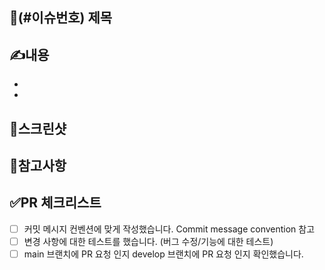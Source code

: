 ## 🌟(#이슈번호) 제목


## ✍️내용
- 
- 

## 📸스크린샷


## 🎈참고사항

## ✅PR 체크리스트

- [ ] 커밋 메시지 컨벤션에 맞게 작성했습니다.  Commit message convention 참고
- [ ] 변경 사항에 대한 테스트를 했습니다. (버그 수정/기능에 대한 테스트)
- [ ] main 브랜치에 PR 요청 인지 develop 브랜치에 PR 요청 인지 확인했습니다.